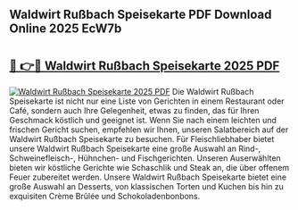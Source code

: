 ## Waldwirt Rußbach Speisekarte PDF Download Online 2025 EcW7b

# <h2><a href="http://gc6wh3i.nevu.top/?p=Waldwirt+Ru%c3%9fbach+Speisekarte">🔗 👉🔴 Waldwirt Rußbach Speisekarte 2025 PDF</a></h2>

[![Waldwirt Rußbach Speisekarte 2025 PDF](https://i.imgur.com/dBaPXMq.png)](http://gc6wh3i.nevu.top/?p=Waldwirt+Ru%c3%9fbach+Speisekarte)
Die Waldwirt Rußbach Speisekarte ist nicht nur eine Liste von Gerichten in einem Restaurant oder Café, sondern auch Ihre Gelegenheit, etwas zu finden, das für Ihren Geschmack köstlich und geeignet ist. Wenn Sie nach einem leichten und frischen Gericht suchen, empfehlen wir Ihnen, unseren Salatbereich auf der Waldwirt Rußbach Speisekarte zu besuchen. Für Fleischliebhaber bietet unsere Waldwirt Rußbach Speisekarte eine große Auswahl an Rind-, Schweinefleisch-, Hühnchen- und Fischgerichten. Unseren Auserwählten bieten wir köstliche Gerichte wie Schaschlik und Steak an, die über offenem Feuer zubereitet werden. Unsere Waldwirt Rußbach Speisekarte bietet eine große Auswahl an Desserts, von klassischen Torten und Kuchen bis hin zu exquisiten Crème Brûlée und Schokoladenbonbons.
